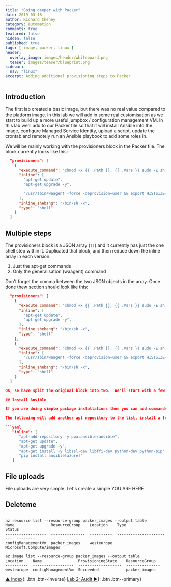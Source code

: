 ```yaml
---
title: "Going deeper with Packer"
date: 2019-03-18
author: Richard Cheney
category: automation
comments: true
featured: false
hidden: false
published: true
tags: [ image, packer, linux ]
header:
  overlay_image: images/header/whiteboard.png
  teaser: images/teaser/blueprint.png
sidebar:
  nav: "linux"
excerpt: Adding additional provisioning steps to Packer
---
```


## Introduction

The first lab created a basic image, but there was no real value compared to the platform image.  In this lab we will add in some real customisation as we start to build up a more useful jumpbox / configuration management VM.  In this lab we'll add to our Packer file so that it will install Ansible into the image, configure Managed Service Identity, upload a script, update the crontab and remotely run an Ansible playbook to add some roles in.

We will be mainly working with the provisioners block in the Packer file. The block currently looks like this:

```json
  "provisioners": [
    {
      "execute_command": "chmod +x {{ .Path }}; {{ .Vars }} sudo -E sh '{{ .Path }}'",
      "inline": [
        "apt-get update",
        "apt-get upgrade -y",

        "/usr/sbin/waagent -force -deprovision+user && export HISTSIZE=0 && sync"
      ],
      "inline_shebang": "/bin/sh -x",
      "type": "shell"
    }
  ]
```

## Multiple steps

The provisioners block is a JSON array (`[]`) and it currently has just the one shell step within it.  Duplicated that block, and then reduce down the inline array in each version:

1. Just the apt-get commands
1. Only the generalisation (waagent) command

Don't forget the comma between the two JSON objects in the array.  Once done thew section should look like this:

```json
  "provisioners": [
    {
      "execute_command": "chmod +x {{ .Path }}; {{ .Vars }} sudo -E sh '{{ .Path }}'",
      "inline": [
        "apt-get update",
        "apt-get upgrade -y",
      ],
      "inline_shebang": "/bin/sh -x",
      "type": "shell"
    },
    {
      "execute_command": "chmod +x {{ .Path }}; {{ .Vars }} sudo -E sh '{{ .Path }}'",
      "inline": [
        "/usr/sbin/waagent -force -deprovision+user && export HISTSIZE=0 && sync"
      ],
      "inline_shebang": "/bin/sh -x",
      "type": "shell"
    }
  ]

OK, se have split the original block into two.  We'll start with a few prep commands, and then bookend it with the generalisation.

## Install Ansible

If you are doing simple package installations then you can add commands to that first inline array.

The following will add another apt repository to the list, install a few pre-reqs and then uses the Python pip installer to install the Azure variant of Ansible.

```yaml
   "inline": [
      "apt-add-repository -y ppa:ansible/ansible",
      "apt-get update",
      "apt-get upgrade -y",
      "apt-get install -y libssl-dev libffi-dev python-dev python-pip",
      "pip install ansible[azure]"
   ]
```

## File uploads

File uploads are very simple.  Let's create a simple YOU ARE HERE

## Deleteme

<pre class="language-bash command-line" data-output="2-5,7-99" data-prompt="$"><code>
az resource list --resource-group packer_images --output table
Name                ResourceGroup    Location    Type                      Status
------------------  ---------------  ----------  ------------------------  --------
configManagementVm  packer_images    westeurope  Microsoft.Compute/images

az image list --resource-group packer_images --output table
Location    Name                ProvisioningState    ResourceGroup
----------  ------------------  -------------------  ---------------
westeurope  configManagementVm  Succeeded            packer_images
</code></pre>

[▲ Index](../#labs){: .btn .btn--inverse} [Lab 2: Audit ►](../lab2){: .btn .btn--primary}